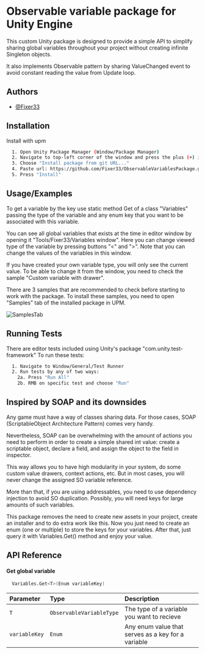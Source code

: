 
# Observable variable package for Unity Engine

This custom Unity package is designed to provide a simple API to simplify sharing global variables throughout your project without creating infinite Singleton objects.

It also implements Observable pattern by sharing ValueChanged event to avoid constant reading the value from Update loop.


## Authors

- [@Fixer33](https://github.com/Fixer33)


## Installation

Install with upm

```bash
  1. Open Unity Package Manager (Window/Package Manager)
  2. Navigate to top-left corner of the window and press the plus (+) icon
  3. Choose "Install package from git URL..."
  4. Paste url: https://github.com/Fixer33/ObservableVariablesPackage.git
  5. Press "Install"
```

## Usage/Examples

To get a variable by the key use static method Get<T> of a class "Variables" passing the type of the variable and any enum key that you want to be associated with this variable.

You can see all global variables that exists at the time in editor window by opening it "Tools/Fixer33/Variables window". Here you can change viewed type of the variable by pressing buttons "<" and ">". Note that you can change the values of the variables in this window.

If you have created your own variable type, you will only see the current value. To be able to change it from the window, you need to check the sample "Custom variable with drawer".

There are 3 samples that are recommended to check before starting to work with the package.
To install these samples, you need to open "Samples" tab of the installed package in UPM.

![SamplesTab](https://github.com/user-attachments/assets/4a8eaac3-8075-404e-8170-322db8b7bd08)


## Running Tests

There are editor tests included using Unity's package "com.unity.test-framework"
To run these tests:

```bash
  1. Navigate to Window/General/Test Runner
  2. Run tests by any of two ways:
    2a. Press "Run All"
    2b. RMB on specific test and choose "Run"
```

## Inspired by SOAP and its downsides

Any game must have a way of classes sharing data.
For those cases, SOAP (ScriptableObject Architecture Pattern) comes very handy.

Nevertheless, SOAP can be overwhelming with the amount of actions you need to perform in order to create a simple shared int value:
create a scriptable object, declare a field, and assign the object to the field in inspector.

This way allows you to have high modularity in your system, do some custom value drawers, context actions, etc.
But in most cases, you will never change the assigned SO variable reference.

More than that, if you are using addressables, you need to use dependency injection to avoid SO duplication.
Possibly, you will need keys for large amounts of such variables.

This package removes the need to create new assets in your project, create an installer and to do extra work like this.
Now you just need to create an enum (one or multiple) to store the keys for your variables.
After that, just query it with Variables.Get() method and enjoy your value.

## API Reference

#### Get global variable

```bash
  Variables.Get<T>(Enum variableKey)
```

| Parameter | Type     | Description                |
| :-------- | :------- | :------------------------- |
| `T` | `ObservableVariableType` | The type of a variable you want to recieve |
| `variableKey` | `Enum` | Any enum value that serves as a key for a variable |


